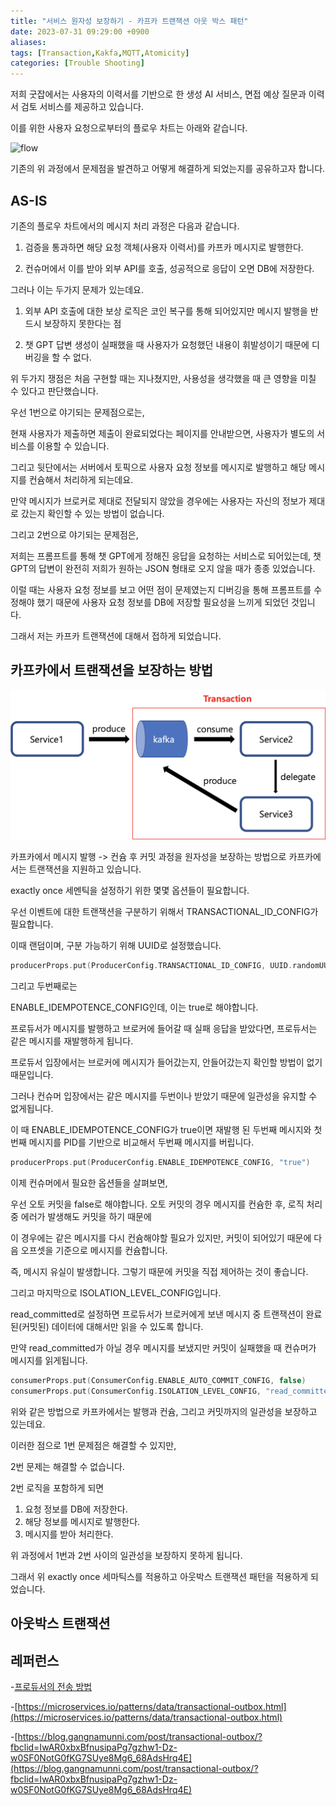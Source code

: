 ```yaml
---
title: "서비스 원자성 보장하기 - 카프카 트랜잭션 아웃 박스 패턴"
date: 2023-07-31 09:29:00 +0900
aliases: 
tags: [Transaction,Kakfa,MQTT,Atomicity]
categories: [Trouble Shooting]
---
```


저희 굿잡에서는 사용자의 이력서를 기반으로 한 생성 AI 서비스, 면접 예상 질문과 이력서 검토 서비스를 제공하고 있습니다.

이를 위한 사용자 요청으로부터의 플로우 차트는 아래와 같습니다.

![flow](/assets/img/2023-07-28-kafka-transaction-outbox/flow.web)

기존의 위 과정에서 문제점을 발견하고 어떻게 해결하게 되었는지를 공유하고자 합니다.

## AS-IS

기존의 플로우 차트에서의 메시지 처리 과정은 다음과 같습니다.

1. 검증을 통과하면 해당 요청 객체(사용자 이력서)를 카프카 메시지로 발행한다.

2. 컨슈머에서 이를 받아 외부 API를 호출, 성공적으로 응답이 오면 DB에 저장한다.

그러나 이는 두가지 문제가 있는데요.

1. 외부 API 호출에 대한 보상 로직은 코인 복구를 통해 되어있지만 메시지 발행을 반드시 보장하지 못한다는 점

2. 챗 GPT 답변 생성이 실패했을 때 사용자가 요청했던 내용이 휘발성이기 때문에 디버깅을 할 수 없다.

위 두가지 쟁점은 처음 구현할 때는 지나쳤지만, 사용성을 생각했을 때 큰 영향을 미칠 수 있다고 판단했습니다.

우선 1번으로 야기되는 문제점으로는,

현재 사용자가 제출하면 제출이 완료되었다는 페이지를 안내받으면, 사용자가 별도의 서비스를 이용할 수 있습니다.

그리고 뒷단에서는 서버에서 토픽으로 사용자 요청 정보를 메시지로 발행하고 해당 메시지를 컨슘해서 처리하게 되는데요.

만약 메시지가 브로커로 제대로 전달되지 않았을 경우에는 사용자는 자신의 정보가 제대로 갔는지 확인할 수 있는 방법이 없습니다.

그리고 2번으로 야기되는 문제점은,

저희는 프롬프트를 통해 챗 GPT에게 정해진 응답을 요청하는 서비스로 되어있는데, 챗 GPT의 답변이 완전히 저희가 원하는 JSON 형태로 오지 않을 때가 종종 있었습니다.

이럴 때는 사용자 요청 정보를 보고 어떤 점이 문제였는지 디버깅을 통해 프롬프트를 수정해야 했기 때문에 사용자 요청 정보를 DB에 저장할 필요성을 느끼게 되었던 것입니다.

그래서 저는 카프카 트랜잭션에 대해서 접하게 되었습니다.

## 카프카에서 트랜잭션을 보장하는 방법

![kt](/assets/img/2023-07-31-kafka-transaction/kt.webp)

카프카에서 메시지 발행 -> 컨슘 후 커밋 과정을 원자성을 보장하는 방법으로 카프카에서는 트랜잭션을 지원하고 있습니다.

exactly once 세멘틱을 설정하기 위한 몇몇 옵션들이 필요합니다.

우선 이벤트에 대한 트랜잭션을 구분하기 위해서 TRANSACTIONAL_ID_CONFIG가 필요합니다.

이때 랜덤이며, 구분 가능하기 위해 UUID로 설정했습니다.

```kotlin
producerProps.put(ProducerConfig.TRANSACTIONAL_ID_CONFIG, UUID.randomUUID().toString());
```

그리고 두번째로는

ENABLE_IDEMPOTENCE_CONFIG인데, 이는 true로 해야합니다.

프로듀서가 메시지를 발행하고 브로커에 들어갈 때 실패 응답을 받았다면, 프로듀서는 같은 메시지를 재발행하게 됩니다.

프로듀서 입장에서는 브로커에 메시지가 들어갔는지, 안들어갔는지 확인할 방법이 없기 때문입니다.

그러나 컨슈머 입장에서는 같은 메시지를 두번이나 받았기 때문에 일관성을 유지할 수 없게됩니다.

이 때 ENABLE_IDEMPOTENCE_CONFIG가 true이면 재발행 된 두번째 메시지와 첫번째 메시지를 PID를 기반으로 비교해서 두번째 메시지를 버립니다.

```kotlin
producerProps.put(ProducerConfig.ENABLE_IDEMPOTENCE_CONFIG, "true")
```

이제 컨슈머에서 필요한 옵션들을 살펴보면,

우선 오토 커밋을 false로 해야합니다.
오토 커밋의 경우 메시지를 컨슘한 후, 로직 처리중 에러가 발생해도 커밋을 하기 때문에

이 경우에는 같은 메시지를 다시 컨슘해야할 필요가 있지만, 커밋이 되어있기 때문에 다음 오프셋을 기준으로 메시지를 컨슘합니다.

즉, 메시지 유실이 발생합니다.
그렇기 때문에 커밋을 직접 제어하는 것이 좋습니다.

그리고 마지막으로 ISOLATION_LEVEL_CONFIG입니다.

read_committed로 설정하면 프로듀서가 브로커에게 보낸 메시지 중 트랜잭션이 완료된(커밋된) 데이터에 대해서만 읽을 수 있도록 합니다.

만약 read_committed가 아닐 경우 메시지를 보냈지만 커밋이 실패했을 때 컨슈머가 메시지를 읽게됩니다.

```kotlin
consumerProps.put(ConsumerConfig.ENABLE_AUTO_COMMIT_CONFIG, false)
consumerProps.put(ConsumerConfig.ISOLATION_LEVEL_CONFIG, "read_committed")
```

위와 같은 방법으로 카프카에서는 발행과 컨슘, 그리고 커밋까지의 일관성을 보장하고 있는데요.

이러한 점으로 1번 문제점은 해결할 수 있지만,

2번 문제는 해결할 수 없습니다.

2번 로직을 포함하게 되면

1. 요청 정보를 DB에 저장한다.
2. 해당 정보를 메시지로 발행한다.
3. 메시지를 받아 처리한다.

위 과정에서 1번과 2번 사이의 일관성을 보장하지 못하게 됩니다.

그래서 위 exactly once 세마틱스를 적용하고 아웃박스 트랜잭션 패턴을 적용하게 되었습니다.

## 아웃박스 트랜잭션



## 레퍼런스

-[프로듀서의 전송 방법](https://ojt90902.tistory.com/1185)

-[https://microservices.io/patterns/data/transactional-outbox.html](https://microservices.io/patterns/data/transactional-outbox.html)

-[https://blog.gangnamunni.com/post/transactional-outbox/?fbclid=IwAR0xbxBfnusipaPg7gzhw1-Dz-w0SF0NotG0fKG7SUye8Mg6_68AdsHrq4E](https://blog.gangnamunni.com/post/transactional-outbox/?fbclid=IwAR0xbxBfnusipaPg7gzhw1-Dz-w0SF0NotG0fKG7SUye8Mg6_68AdsHrq4E)


